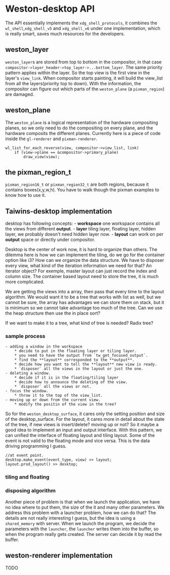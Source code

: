 # Weston-desktop API

The API essentially implements the `xdg_shell_protocols`, it combines the
`wl_shell`,`xdg_shell_v5` and `xdg_shell_v6` under one implementation, which is
really smart, saves much resources for the developers.

## weston_layer
`weston_layer`s are stored from top to bottom in the compositor, in that case
`compositor->layer_header->top_layer->...bottom_layer`. The same priority
pattern applies within the layer. So the top view is the first view in the
layer's `view_link`. When compositor starts painting, it will build the
view_list from all the layers(priority top to down). With the information, the
compositor can figure out which parts of the `weston_plane` (a `pixman_region`)
are damaged.

## weston_plane
The `weston_plane` is a logical representation of the hardware compositing
planes, so we only need to do the compositing on every plane, and the hardware
composits the different planes. Currently here is a piece of code inside the
`gl-renderer` and `pixman-renderer`.

	wl_list_for_each_reverse(view, compositor->view_list, link)
		if (view->plane == &compositor->primary_plane)
			draw_view(view);

## the pixman_region_t
`pixman_region16_t` or `pixman_region32_t` are both regions, because it contains
boxes(x,y,w,h). You have to walk though the pixman examples to know how to use
it.


## Taiwins-desktop implementation
desktop has following concepts:
	- **workspace**  one workspace contains all the views from different **output**.
	- **layer** tiling layer, floating layer, hidden layer, we probably doesn't
	  need hidden layer now.
	- **layout** can work on per **output** space or directly under
	  compositor.

Desktop is the center of work now, it is hard to organize than others. The
dilemma here is how we can implement the tiling, do we go for the container
option like i3? How can we organize the data structure. We have to disposer
every view, what kind of the iteration information we need for that? An iterator
object? For exemple, master layout can just record the index and column
size. The container based layout need to store the tree, it is much more
complicated.

We are getting the views into a array, then pass that every time to the layout
algorithm. We would want it to be a tree that works with list as well, but we
cannot be sure, the array has advantages we can store them on stack, but it is
minimum so we cannot take advantage too much of the tree. Can we use the heap
structure then use the in place sort?

If we want to make it to a tree, what kind of tree is needed? Radix tree?

### sample process
	- adding a window in the workspace
		* decide to put in the floating layer or tiling layer.
		* you need to have the output from `tw_get_focused_output`.
		* find the **layout** corresponded to the **output**.
		* decide how you want to tell the **layout** new view is ready.
		* `disposer` all the views in the layout or just the one.
	- deleting a window.
		* decide if it is in the floating/tiling layer
		* decide how to announce the deleting of the view.
		* `disposer` all the views or not.
	- focus the window.
		* throw it to the top of the view_list.
	- moving up or down from the current view.
		* modify the positin of the view in the tree?

So for the `weston_desktop_surface`, it cares only the setting position and size
of the desktop_surface. For the layout, it cares more in detail about the state
of the tree, if new views is insert/delete? moving up or not? So it maybe a good
idea to implement an input and output interface. With this pattern, we can
unified the interface of floating layout and tiling layout. Some of the event is
not valid to the floating mode and vice versa. This is the data driving
programming I guess.

	//at event point.
	desktop.make_event(event_type, view) >> layout;
	layout.prod_layout() >> desktop;


### tiling and floating

### disposing algorithm
Another piece of problem is that when we launch the application, we have no idea
where to put them, the size of the it and many other parameters. We address this
problem with a launcher problem, how we can do that? The details are not really
interesting I guess, but the idea is using a `shared_memory` with server. When
we launch the program, we decide the parameters with the `launcher`, the
`launcher` writes them into the buffer, so when the program really gets
created. The server can decide it by read the buffer.

## weston-renderer implementation
TODO
